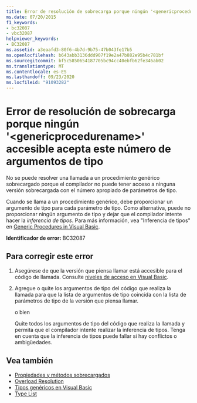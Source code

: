 ```yaml
---
title: Error de resolución de sobrecarga porque ningún '<genericprocedurename>' accesible acepta este número de argumentos de tipo
ms.date: 07/20/2015
f1_keywords:
- bc32087
- vbc32087
helpviewer_keywords:
- BC32087
ms.assetid: a3eaafd3-80f6-4b7d-9b75-47b043fe17b5
ms.openlocfilehash: b643abb3136ddd907f19e2a47b882e95b4c781bf
ms.sourcegitcommit: bf5c5850654187705bc94cc40ebfb62fe346ab02
ms.translationtype: MT
ms.contentlocale: es-ES
ms.lasthandoff: 09/23/2020
ms.locfileid: "91093282"
---
```

# <a name="overload-resolution-failed-because-no-accessible-genericprocedurename-accepts-this-number-of-type-arguments"></a>Error de resolución de sobrecarga porque ningún '\<genericprocedurename>' accesible acepta este número de argumentos de tipo

No se puede resolver una llamada a un procedimiento genérico sobrecargado porque el compilador no puede tener acceso a ninguna versión sobrecargada con el número apropiado de parámetros de tipo.  
  
 Cuando se llama a un procedimiento genérico, debe proporcionar un argumento de tipo para cada parámetro de tipo. Como alternativa, puede no proporcionar ningún argumento de tipo y dejar que el compilador intente hacer la *inferencia de tipos*. Para más información, vea "Inferencia de tipos" en [Generic Procedures in Visual Basic](../programming-guide/language-features/data-types/generic-procedures.md).  
  
 **Identificador de error:** BC32087  
  
## <a name="to-correct-this-error"></a>Para corregir este error  
  
1. Asegúrese de que la versión que piensa llamar está accesible para el código de llamada. Consulte [niveles de acceso en Visual Basic](../programming-guide/language-features/declared-elements/access-levels.md).  
  
2. Agregue o quite los argumentos de tipo del código que realiza la llamada para que la lista de argumentos de tipo coincida con la lista de parámetros de tipo de la versión que piensa llamar.  
  
     o bien  
  
     Quite todos los argumentos de tipo del código que realiza la llamada y permita que el compilador intente realizar la inferencia de tipos. Tenga en cuenta que la inferencia de tipos puede fallar si hay conflictos o ambigüedades.  
  
## <a name="see-also"></a>Vea también

- [Propiedades y métodos sobrecargados](../programming-guide/language-features/objects-and-classes/overloaded-properties-and-methods.md)
- [Overload Resolution](../programming-guide/language-features/procedures/overload-resolution.md)
- [Tipos genéricos en Visual Basic](../programming-guide/language-features/data-types/generic-types.md)
- [Type List](../language-reference/statements/type-list.md)
